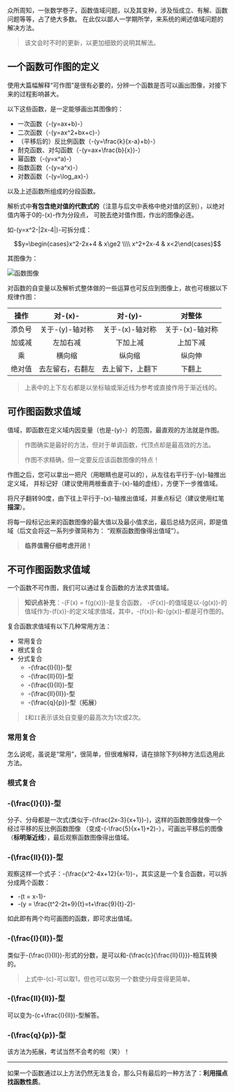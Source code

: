众所周知，一张数学卷子，函数值域问题，以及其变种，涉及恒成立、有解、函数问题等等，占了绝大多数。
在此仅以鄙人一学期所学，来系统的阐述值域问题的解决方法。

> 该文会时不时的更新，以更加细致的说明其解法。

## 一个函数可作图的定义
使用大篇幅解释“可作图”是很有必要的，分辨一个函数是否可以画出图像，对接下来的过程影响甚大。

以下这些函数，是一定能够画出其图像的：

- 一次函数（-(y=ax+b)-）
- 二次函数（-(y=ax^2+bx+c)-）
- （平移后的）反比例函数（-(y=\frac{k}{x-a}+b)-）
- 耐克函数、对勾函数（-(y=ax+\frac{b}{x})-）
- 幂函数（-(y=x^a)-）
- 指数函数（-(y=a^x)-）
- 对数函数（-(y=\log\_ax)-）

以及上述函数所组成的分段函数。

解析式中**有包含绝对值的代数式的**（注意与后文中表格中绝对值的区别），以绝对值内等于0的-(x)-作为分段点，
可脱去绝对值作图，作出的图像必连。

如-(y=x^2-|2x-4|)-可拆分成：

$$y=\begin{cases}x^2-2x+4 & x\ge2 \\\\ x^2+2x-4 & x<2\end{cases}$$

其图像为：

![函数图像](2022-02-08-01.png)

对函数的自变量以及解析式整体做的一些运算也可反应到图像上，故也可根据以下规律作图：

<div class="overflow-auto mb-3" style="white-space: nowrap">

| 操作   | 对-(x)-          | 对-(y)-          | 对整体          |
| :----: | :--------------: | :--------------: | :-------------: |
| 添负号 | 关于-(y)-轴对称  | 关于-(x)-轴对称  | 关于-(x)-轴对称 |
| 加或减 | 左加右减         | 下加上减         | 上加下减        |
| 乘     | 横向缩           | 纵向缩           | 纵向伸          |
| 绝对值 | 去左留右，右翻左 | 去上留下，上翻下 | 下翻上          |

</div>

> 上表中的上下左右都是以坐标轴或渐近线为参考或直接作用于渐近线的。

## 可作图函数求值域
值域，即函数在定义域内因变量（也是-(y)-）的范围，最直观的方法就是作图。

> 作图确实是最好的方法，但对于单调函数，代顶点却是最高效的方法。
>
> 作图不求精确，但一定要反应该函数图像的特点！

作图之后，您可以拿出一把尺（用眼睛也是可以的），从左往右平行于-(y)-轴推出定义域，
并标记好（建议使用两根垂直于-(x)-轴的虚线），方便下一步推值域。

将尺子翻转90度，由下往上平行于-(x)-轴推出值域，并重点标记（建议使用红笔**描深**）。

将每一段标记出来的函数图像的最大值以及最小值求出，最后总结为区间，即是值域（后文会将这一系列步骤简称为：
“观察函数图像得出值域”）。

> **临界值需仔细考虑开闭！**

## 不可作图函数求值域
一个函数不可作图，我们可以通过复合函数的方法求其值域。

> **知识点补充**：-(F(x) = f(g(x)))-是复合函数，
-(F(x))-的值域是以-(g(x))-的值域作为-(f(x))-的定义域求值域，其中，-(f(x))-和-(g(x))-都是可作图的。

复合函数求值域有以下几种常用方法：

- 常用复合
- 根式复合
- 分式复合
  - -(\frac{I}{I})-型
  - -(\frac{II}{I})-型
  - -(\frac{I}{II})-型
  - -(\frac{II}{II})-型
  - -(\frac{q}{p})-型（拓展）

> `I`和`II`表示该处自变量的最高次为1次或2次。

### 常用复合
怎么说呢，虽说是“常用”，很简单，但很难解释，请在排除下列6种方法后选用此方法。

### 根式复合

### -(\frac{I}{I})-型
分子、分母都是一次式(类似于-(\frac{2x-3}{x+1})-)，这样的函数图像就像一个经过平移的反比例函数图像
（变成-(-\frac{5}{x+1}+2)-），可画出平移后的图像（**标明渐近线**），最后观察函数图像得出值域。

### -(\frac{II}{I})-型
观察这样一个式子：-(\frac{x^2-4x+12}{x-1})-，其实这是一个复合函数，可以拆分成两个函数：

- -(t = x-1)-
- -(y = \frac{t^2-2t+9}{t}=t+\frac{9}{t}-2)-

如此即有两个均可画图的函数，即可求出值域。

### -(\frac{I}{II})-型
类似于-(\frac{I}{II})-形式的分数，是可以和-(\frac{c}{\frac{II}{I}})-相互转换的。

> 上式中-(c)-可以取1，但也可以取另一个数使分母变得更简单。

### -(\frac{II}{II})-型
可以变为-(c+\frac{I}{II})-型解答。

### -(\frac{q}{p})-型
该方法为拓展，考试当然不会考的啦（笑）！

- - -

如果一个函数通过以上方法仍然无法复合，那么只有最后的一种方法了：**利用描点找函数性质**。
